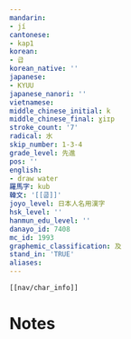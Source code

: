 ```yaml
---
mandarin:
- jí
cantonese:
- kap1
korean:
- 급
korean_native: ''
japanese:
- KYUU
japanese_nanori: ''
vietnamese:
middle_chinese_initial: k
middle_chinese_final: ɣiɪp
stroke_count: '7'
radical: 水
skip_number: 1-3-4
grade_level: 先進
pos: ''
english:
- draw water
羅馬字: kub
韓文: '[[쿱]]'
joyo_level: 日本人名用漢字
hsk_level: ''
hanmun_edu_level: ''
danayo_id: 7408
mc_id: 1993
graphemic_classification: 及
stand_in: 'TRUE'
aliases:
---
```

```meta-bind-embed
[[nav/char_info]]
```

# Notes
